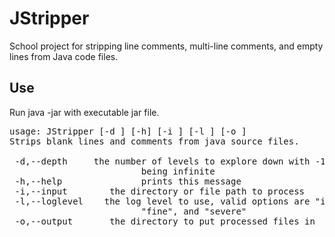 # JStripper

School project for stripping line comments, multi-line comments, and empty lines from Java code files.

## Use

Run java -jar with executable jar file.
<pre>
usage: JStripper [-d <Integer>] [-h] [-i <Path>] [-l <Level>] [-o <Path>]
Strips blank lines and comments from java source files.

 -d,--depth <Integer>    the number of levels to explore down with -1
                         being infinite
 -h,--help               prints this message
 -i,--input <Path>       the directory or file path to process
 -l,--loglevel <Level>   the log level to use, valid options are "info",
                         "fine", and "severe"
 -o,--output <Path>      the directory to put processed files in


</pre>
